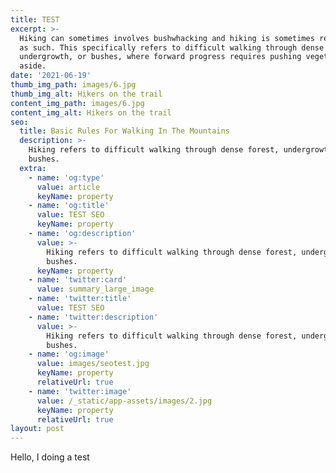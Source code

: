 ```yaml
---
title: TEST
excerpt: >-
  Hiking can sometimes involves bushwhacking and hiking is sometimes referred to
  as such. This specifically refers to difficult walking through dense forest,
  undergrowth, or bushes, where forward progress requires pushing vegetation
  aside.
date: '2021-06-19'
thumb_img_path: images/6.jpg
thumb_img_alt: Hikers on the trail
content_img_path: images/6.jpg
content_img_alt: Hikers on the trail
seo:
  title: Basic Rules For Walking In The Mountains
  description: >-
    Hiking refers to difficult walking through dense forest, undergrowth, or
    bushes.
  extra:
    - name: 'og:type'
      value: article
      keyName: property
    - name: 'og:title'
      value: TEST SEO
      keyName: property
    - name: 'og:description'
      value: >-
        Hiking refers to difficult walking through dense forest, undergrowth, or
        bushes.
      keyName: property
    - name: 'twitter:card'
      value: summary_large_image
    - name: 'twitter:title'
      value: TEST SEO
    - name: 'twitter:description'
      value: >-
        Hiking refers to difficult walking through dense forest, undergrowth, or
        bushes.
    - name: 'og:image'
      value: images/seotest.jpg
      keyName: property
      relativeUrl: true
    - name: 'twitter:image'
      value: /_static/app-assets/images/2.jpg
      keyName: property
      relativeUrl: true
layout: post
---
```


Hello, I doing a test

